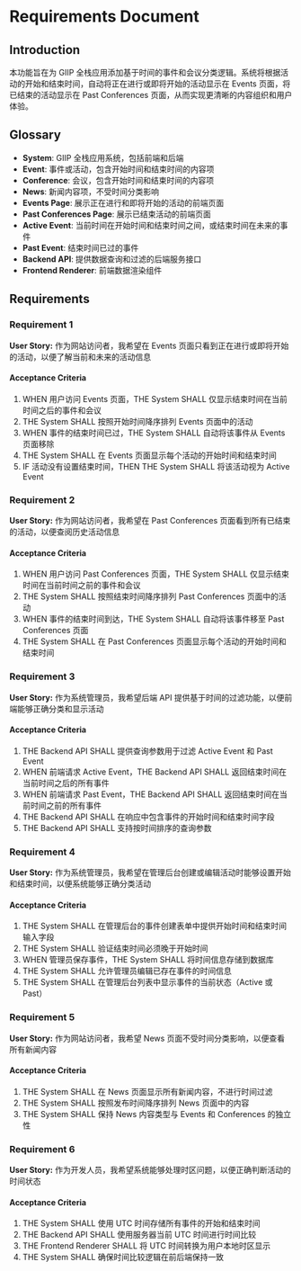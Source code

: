# Requirements Document

## Introduction

本功能旨在为 GIIP 全栈应用添加基于时间的事件和会议分类逻辑。系统将根据活动的开始和结束时间，自动将正在进行或即将开始的活动显示在 Events 页面，将已结束的活动显示在 Past Conferences 页面，从而实现更清晰的内容组织和用户体验。

## Glossary

- **System**: GIIP 全栈应用系统，包括前端和后端
- **Event**: 事件或活动，包含开始时间和结束时间的内容项
- **Conference**: 会议，包含开始时间和结束时间的内容项
- **News**: 新闻内容项，不受时间分类影响
- **Events Page**: 展示正在进行和即将开始的活动的前端页面
- **Past Conferences Page**: 展示已结束活动的前端页面
- **Active Event**: 当前时间在开始时间和结束时间之间，或结束时间在未来的事件
- **Past Event**: 结束时间已过的事件
- **Backend API**: 提供数据查询和过滤的后端服务接口
- **Frontend Renderer**: 前端数据渲染组件

## Requirements

### Requirement 1

**User Story:** 作为网站访问者，我希望在 Events 页面只看到正在进行或即将开始的活动，以便了解当前和未来的活动信息

#### Acceptance Criteria

1. WHEN 用户访问 Events 页面，THE System SHALL 仅显示结束时间在当前时间之后的事件和会议
2. THE System SHALL 按照开始时间降序排列 Events 页面中的活动
3. WHEN 事件的结束时间已过，THE System SHALL 自动将该事件从 Events 页面移除
4. THE System SHALL 在 Events 页面显示每个活动的开始时间和结束时间
5. IF 活动没有设置结束时间，THEN THE System SHALL 将该活动视为 Active Event

### Requirement 2

**User Story:** 作为网站访问者，我希望在 Past Conferences 页面看到所有已结束的活动，以便查阅历史活动信息

#### Acceptance Criteria

1. WHEN 用户访问 Past Conferences 页面，THE System SHALL 仅显示结束时间在当前时间之前的事件和会议
2. THE System SHALL 按照结束时间降序排列 Past Conferences 页面中的活动
3. WHEN 事件的结束时间到达，THE System SHALL 自动将该事件移至 Past Conferences 页面
4. THE System SHALL 在 Past Conferences 页面显示每个活动的开始时间和结束时间

### Requirement 3

**User Story:** 作为系统管理员，我希望后端 API 提供基于时间的过滤功能，以便前端能够正确分类和显示活动

#### Acceptance Criteria

1. THE Backend API SHALL 提供查询参数用于过滤 Active Event 和 Past Event
2. WHEN 前端请求 Active Event，THE Backend API SHALL 返回结束时间在当前时间之后的所有事件
3. WHEN 前端请求 Past Event，THE Backend API SHALL 返回结束时间在当前时间之前的所有事件
4. THE Backend API SHALL 在响应中包含事件的开始时间和结束时间字段
5. THE Backend API SHALL 支持按时间排序的查询参数

### Requirement 4

**User Story:** 作为系统管理员，我希望在管理后台创建或编辑活动时能够设置开始和结束时间，以便系统能够正确分类活动

#### Acceptance Criteria

1. THE System SHALL 在管理后台的事件创建表单中提供开始时间和结束时间输入字段
2. THE System SHALL 验证结束时间必须晚于开始时间
3. WHEN 管理员保存事件，THE System SHALL 将时间信息存储到数据库
4. THE System SHALL 允许管理员编辑已存在事件的时间信息
5. THE System SHALL 在管理后台列表中显示事件的当前状态（Active 或 Past）

### Requirement 5

**User Story:** 作为网站访问者，我希望 News 页面不受时间分类影响，以便查看所有新闻内容

#### Acceptance Criteria

1. THE System SHALL 在 News 页面显示所有新闻内容，不进行时间过滤
2. THE System SHALL 按照发布时间降序排列 News 页面中的内容
3. THE System SHALL 保持 News 内容类型与 Events 和 Conferences 的独立性

### Requirement 6

**User Story:** 作为开发人员，我希望系统能够处理时区问题，以便正确判断活动的时间状态

#### Acceptance Criteria

1. THE System SHALL 使用 UTC 时间存储所有事件的开始和结束时间
2. THE Backend API SHALL 使用服务器当前 UTC 时间进行时间比较
3. THE Frontend Renderer SHALL 将 UTC 时间转换为用户本地时区显示
4. THE System SHALL 确保时间比较逻辑在前后端保持一致

